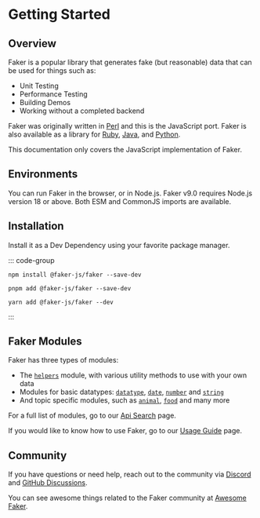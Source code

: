 # Getting Started

## Overview

Faker is a popular library that generates fake (but reasonable) data that can be used for things such as:

- Unit Testing
- Performance Testing
- Building Demos
- Working without a completed backend

Faker was originally written in [Perl](https://metacpan.org/dist/Data-Faker) and this is the JavaScript port. Faker is also available as a library for [Ruby](https://github.com/faker-ruby/faker), [Java](https://github.com/DiUS/java-faker), and [Python](https://github.com/joke2k/faker).

This documentation only covers the JavaScript implementation of Faker.

## Environments

You can run Faker in the browser, or in Node.js. Faker v9.0 requires Node.js version 18 or above. Both ESM and CommonJS imports are available.

## Installation

Install it as a Dev Dependency using your favorite package manager.

::: code-group

```shell [npm]
npm install @faker-js/faker --save-dev
```

```shell [pnpm]
pnpm add @faker-js/faker --save-dev
```

```shell [yarn]
yarn add @faker-js/faker --dev
```

:::

## Faker Modules

Faker has three types of modules:

- The [`helpers`](/api/datatype) module, with various utility methods to use with your own data
- Modules for basic datatypes: [`datatype`](/api/datatype), [`date`](/api/date), [`number`](/api/number) and [`string`](/api/string)
- And topic specific modules, such as [`animal`](/api/animal), [`food`](/api/food) and many more

For a full list of modules, go to our [Api Search](/api/) page.

If you would like to know how to use Faker, go to our [Usage Guide](/guide/usage) page.

## Community

If you have questions or need help, reach out to the community via [Discord](https://chat.fakerjs.dev) and [GitHub Discussions](https://github.com/faker-js/faker/discussions).

You can see awesome things related to the Faker community at [Awesome Faker](https://github.com/faker-js/awesome-faker).
